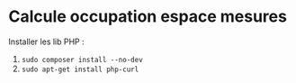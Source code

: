 # Calcule occupation espace mesures
Installer les lib PHP :
1) `sudo composer install --no-dev`
2) `sudo apt-get install php-curl`
